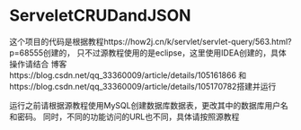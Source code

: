 # ServeletCRUDandJSON
这个项目的代码是根据教程https://how2j.cn/k/servlet/servlet-query/563.html?p=68555创建的，
只不过源教程使用的是eclipse，这里使用IDEA创建的，具体操作请结合
博客https://blog.csdn.net/qq_33360009/article/details/105161866
和https://blog.csdn.net/qq_33360009/article/details/105170782搭建并运行


运行之前请根据源教程使用MySQL创建数据库数据表，更改其中的数据库用户名和密码。
同时，不同的功能访问的URL也不同，具体请按照源教程
